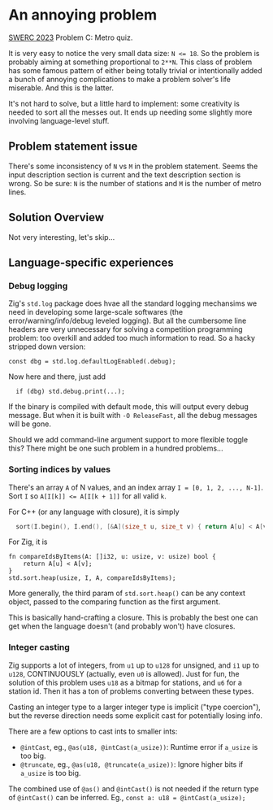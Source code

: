 # An annoying problem
[SWERC 2023](https://swerc.eu/2023/results/) Problem C: Metro quiz.

It is very easy to notice the very small data size: `N <= 18`.
So the problem is probably aiming at something proportional to `2**N`.
This class of problem has some famous pattern of either being totally trivial
  or intentionally added a bunch of annoying complications to make a problem solver's
  life miserable.
And this is the latter.

It's not hard to solve, but a little hard to implement:
  some creativity is needed to sort all the messes out.
It ends up needing some slightly more involving language-level stuff.

## Problem statement issue
There's some inconsistency of `N` vs `M` in the problem statement.
Seems the input description section is current and the text description section is wrong.
So be sure: `N` is the number of stations and `M` is the number of metro lines.

## Solution Overview
Not very interesting, let's skip...

## Language-specific experiences

### Debug logging
Zig's `std.log` package does hvae all the standard logging mechansims we need in developing
  some large-scale softwares (the error/warning/info/debug leveled logging).
But all the cumbersome line headers are very unnecessary for solving a competition programming problem: too overkill and added too much information to read.
So a hacky stripped down version:
```zig
const dbg = std.log.defaultLogEnabled(.debug);
```
Now here and there, just add
```zig
  if (dbg) std.debug.print(...);
```

If the binary is compiled with default mode, this will output every debug message.
But when it is built with `-O ReleaseFast`, all the debug messages will be gone.

Should we add command-line argument support to more flexible toggle this?
There might be one such problem in a hundred problems...

### Sorting indices by values
There's an array `A` of N values, and an index array `I = [0, 1, 2, ..., N-1]`.
Sort `I` so `A[I[k]] <= A[I[k + 1]]` for all valid `k`.

For C++ (or any language with closure), it is simply
```c++
  sort(I.begin(), I.end(), [&A](size_t u, size_t v) { return A[u] < A[v]; });
```

For Zig, it is
```zig
fn compareIdsByItems(A: []i32, u: usize, v: usize) bool {
    return A[u] < A[v];
}
std.sort.heap(usize, I, A, compareIdsByItems);
```
More generally, the third param of `std.sort.heap()` can be any context object,
  passed to the comparing function as the first argument.

This is basically hand-crafting a closure.
This is probably the best one can get when the language doesn't (and probably won't) have closures.

### Integer casting
Zig supports a lot of integers, from `u1` up to `u128` for unsigned, and `i1` up to `u128`, CONTINUOUSLY (actually, even `u0` is allowed).
Just for fun, the solution of this problem uses `u18` as a bitmap for stations, and `u6` for a station id.
Then it has a ton of problems converting between these types.

Casting an integer type to a larger integer type is implicit ("type coercion"), but the reverse direction needs some explicit cast for potentially losing info.

There are a few options to cast ints to smaller ints:
* `@intCast`, eg., `@as(u18, @intCast(a_usize))`: Runtime error if `a_usize` is too big.
* `@truncate`, eg., `@as(u18, @truncate(a_usize))`: Ignore higher bits if `a_usize` is too big.

The combined use of `@as()` and `@intCast()` is not needed if the return type of `@intCast()` can be inferred. Eg., `const a: u18 = @intCast(a_usize);`
